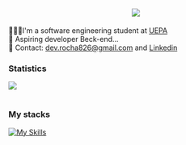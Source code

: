 <h1 align="center">
<img src="https://readme-typing-svg.herokuapp.com/?font=Righteous&size=35&center=true&vCenter=true&width=500&height=70&color=F71899&duration=4000&lines=Olá!+👋;+Me+chamo+Letícia+Juliana+👩🏻‍💻;+Hii+👋;+I'm+Letícia+Juliana+👩🏻‍💻;" />
</h1> 

👩🏻‍🎓I'm a software engineering student at [UEPA](https://www.uepa.br/)  
💭 Aspiring developer Beck-end...  
📨 Contact: dev.rocha826@gmail.com and [Linkedin](https://www.linkedin.com/in/leticia826souza/)
### Statistics
 <div height="180em"><img  src="https://github-readme-stats.vercel.app/api?username=leh826&theme=neon&show_icons=true"></div> 
 
 #
### My stacks
 
 [![My Skills](https://skillicons.dev/icons?i=java,react,html,css,cs,mysql)](https://skillicons.dev)
</div>
